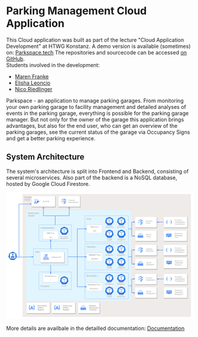 # Parking Management Cloud Application

This Cloud application was built as part of the lecture "Cloud Application Development" at HTWG Konstanz.
A demo version is available (sometimes) on: [Parkspace.tech](https://parkspace.tech)
The repositories and sourcecode can be accessed [on GitHub](https://github.com/msi-cad-vw).  
Students involved in the development:

* [Maren Franke](mailto:ma452fra@htwg-konstanz.de)
* [Elisha Leoncio](mailto:el871leo@htwg-konstanz.de)
* [Nico Riedlinger](mailto:ni911rie@htwg-konstanz.de)

Parkspace - an application to manage parking garages. From monitoring your own parking garage to facility management and detailed analyses of events in the parking garage, everything is possible for the parking garage manager. But not only for the owner of the garage this application brings advantages, but also for the end user, who can get an overview of the parking garages, see the current status of the garage via Occupancy Signs and get a better parking experience.

## System Architecture

The system's architecture is split into Frontend and Backend, consisting of several microservices.
Also part of the backend is a NoSQL database, hosted by Google Cloud Firestore.

![System Architecture](architecture_cloud.png)

More details are availbale in the detailled documentation: [Documentation](../submissions/Cloud_final_submission.pdf)
